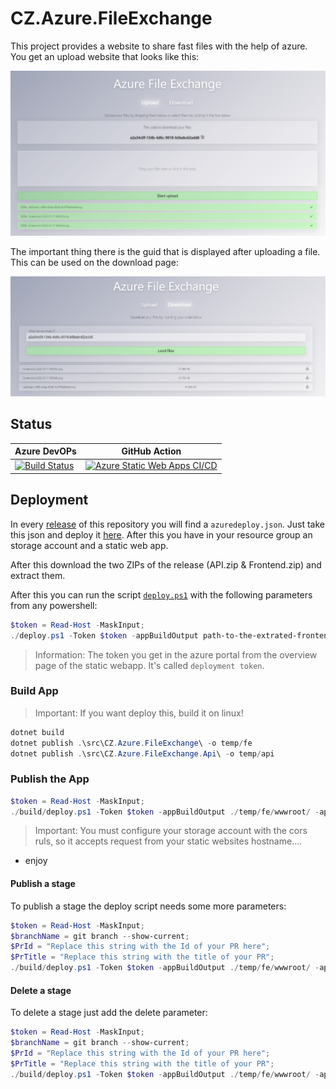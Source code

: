 # CZ.Azure.FileExchange

This project provides a website to share fast files with the help of azure.
You get an upload website that looks like this:

![Upload](docs/.assets/dbf1f27a-e386-4b94-bd34-418bca1a057a.png)

The important thing there is the guid that is displayed after uploading a file.
This can be used on the download page:

![Download](docs/.assets/ce9c3c1a-eb2d-4222-befb-fc57b8823404.png)

## Status

| Azure DevOPs | GitHub Action |
| ------------ | ------------- |
| [![Build Status](https://dev.azure.com/czon/CZ.Azure.FileExchange/_apis/build/status/codez-one.CZ.Azure.FileExchange?branchName=main)](https://dev.azure.com/czon/CZ.Azure.FileExchange/_build/latest?definitionId=9&branchName=main) | [![Azure Static Web Apps CI/CD](https://github.com/codez-one/CZ.Azure.FileExchange/actions/workflows/main.yml/badge.svg)](https://github.com/codez-one/CZ.Azure.FileExchange/actions/workflows/main.yml) |

## Deployment

In every [release](https://github.com/codez-one/CZ.Azure.FileExchange/releases/latest) of this repository you will find a `azuredeploy.json`.
Just take this json and deploy it [here](https://portal.azure.com/#create/Microsoft.Template).
After this you have in your resource group an storage account and a static web app.

After this download the two ZIPs of the release (API.zip & Frontend.zip) and extract them.

After this you can run the script [`deploy.ps1`](https://github.com/codez-one/CZ.Azure.FileExchange/blob/20220111.21/build/deploy.ps1) with the following parameters from any powershell:

```powershell
$token = Read-Host -MaskInput;
./deploy.ps1 -Token $token -appBuildOutput path-to-the-extrated-frontend-zip -apiBuildOutput path-to-the-extracted-api-zip
```

> Information: The token you get in the azure portal from the overview page of the static webapp. It's called `deployment token`.

### Build App

> Important: If you want deploy this, build it on linux!

```powershell
dotnet build
dotnet publish .\src\CZ.Azure.FileExchange\ -o temp/fe
dotnet publish .\src\CZ.Azure.FileExchange.Api\ -o temp/api
```

### Publish the App

```powershell
$token = Read-Host -MaskInput;
./build/deploy.ps1 -Token $token -appBuildOutput ./temp/fe/wwwroot/ -apiBuildOutput ./temp/api/
```

> Important: You must configure your storage account with the cors ruls, so it accepts request from your static websites hostname....

- enjoy

#### Publish a stage

To publish a stage the deploy script needs some more parameters:

```powershell
$token = Read-Host -MaskInput;
$branchName = git branch --show-current;
$PrId = "Replace this string with the Id of your PR here";
$PrTitle = "Replace this string with the title of your PR";
./build/deploy.ps1 -Token $token -appBuildOutput ./temp/fe/wwwroot/ -apiBuildOutput ./temp/api/ -envrionmentName $PrId -pullrequestTitle $PrTitle -branchName $branchName
```

#### Delete a stage

To delete a stage just add the delete parameter:

```powershell
$token = Read-Host -MaskInput;
$branchName = git branch --show-current;
$PrId = "Replace this string with the Id of your PR here";
$PrTitle = "Replace this string with the title of your PR";
./build/deploy.ps1 -Token $token -appBuildOutput ./temp/fe/wwwroot/ -apiBuildOutput ./temp/api/ -envrionmentName $PrId -pullrequestTitle $PrTitle -branchName $branchName -Delete
```
